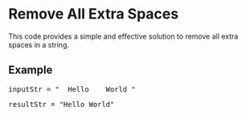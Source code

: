 # Remove All Extra Spaces
This code provides a simple and effective solution to remove all extra spaces in a string.

## Example
<pre>inputStr = "  Hello    World "</pre>  
<pre>resultStr = "Hello World"</pre>